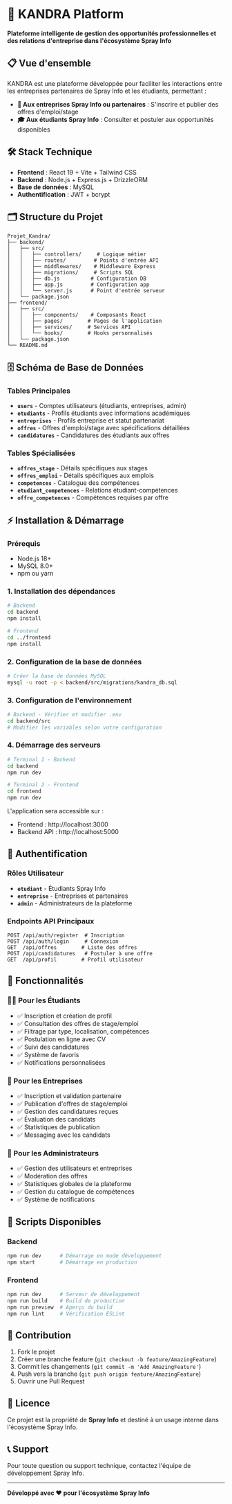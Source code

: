 # 🚀 KANDRA Platform

**Plateforme intelligente de gestion des opportunités professionnelles et des relations d'entreprise dans l'écosystème Spray Info**

## 📋 Vue d'ensemble

KANDRA est une plateforme développée pour faciliter les interactions entre les entreprises partenaires de Spray Info et les étudiants, permettant :

- **🏢 Aux entreprises Spray Info ou partenaires** : S'inscrire et publier des offres d'emploi/stage
- **🎓 Aux étudiants Spray Info** : Consulter et postuler aux opportunités disponibles

## 🛠️ Stack Technique

- **Frontend** : React 19 + Vite + Tailwind CSS
- **Backend** : Node.js + Express.js + DrizzleORM
- **Base de données** : MySQL
- **Authentification** : JWT + bcrypt


## 🗂️ Structure du Projet

```
Projet_Kandra/
├── backend/
│   ├── src/
│   │   ├── controllers/     # Logique métier
│   │   ├── routes/         # Points d'entrée API
│   │   ├── middlewares/    # Middleware Express
│   │   ├── migrations/     # Scripts SQL
│   │   ├── db.js          # Configuration DB
│   │   ├── app.js         # Configuration app
│   │   └── server.js      # Point d'entrée serveur
│   └── package.json
├── frontend/
│   ├── src/
│   │   ├── components/    # Composants React
│   │   ├── pages/        # Pages de l'application
│   │   ├── services/     # Services API
│   │   └── hooks/        # Hooks personnalisés
│   └── package.json
└── README.md
```

## 🗄️ Schéma de Base de Données

### Tables Principales
- **`users`** - Comptes utilisateurs (étudiants, entreprises, admin)
- **`etudiants`** - Profils étudiants avec informations académiques
- **`entreprises`** - Profils entreprise et statut partenariat
- **`offres`** - Offres d'emploi/stage avec spécifications détaillées
- **`candidatures`** - Candidatures des étudiants aux offres

### Tables Spécialisées
- **`offres_stage`** - Détails spécifiques aux stages
- **`offres_emploi`** - Détails spécifiques aux emplois
- **`competences`** - Catalogue des compétences
- **`etudiant_competences`** - Relations étudiant-compétences
- **`offre_competences`** - Compétences requises par offre


## ⚡ Installation & Démarrage

### Prérequis
- Node.js 18+
- MySQL 8.0+
- npm ou yarn

### 1. Installation des dépendances

```bash
# Backend
cd backend
npm install

# Frontend
cd ../frontend
npm install
```

### 2. Configuration de la base de données

```bash
# Créer la base de données MySQL
mysql -u root -p < backend/src/migrations/kandra_db.sql
```

### 3. Configuration de l'environnement

```bash
# Backend - Vérifier et modifier .env
cd backend/src
# Modifier les variables selon votre configuration
```

### 4. Démarrage des serveurs

```bash
# Terminal 1 - Backend
cd backend
npm run dev

# Terminal 2 - Frontend
cd frontend
npm run dev
```

L'application sera accessible sur :
- Frontend : http://localhost:3000
- Backend API : http://localhost:5000

## 🔐 Authentification

### Rôles Utilisateur
- **`etudiant`** - Étudiants Spray Info
- **`entreprise`** - Entreprises et partenaires
- **`admin`** - Administrateurs de la plateforme

### Endpoints API Principaux
```
POST /api/auth/register  # Inscription
POST /api/auth/login     # Connexion
GET  /api/offres        # Liste des offres
POST /api/candidatures   # Postuler à une offre
GET  /api/profil        # Profil utilisateur
```

## 🚀 Fonctionnalités

### 👨‍🎓 Pour les Étudiants
- ✅ Inscription et création de profil
- ✅ Consultation des offres de stage/emploi
- ✅ Filtrage par type, localisation, compétences
- ✅ Postulation en ligne avec CV
- ✅ Suivi des candidatures
- ✅ Système de favoris
- ✅ Notifications personnalisées

### 🏢 Pour les Entreprises
- ✅ Inscription et validation partenaire
- ✅ Publication d'offres de stage/emploi
- ✅ Gestion des candidatures reçues
- ✅ Évaluation des candidats
- ✅ Statistiques de publication
- ✅ Messaging avec les candidats

### 👑 Pour les Administrateurs
- ✅ Gestion des utilisateurs et entreprises
- ✅ Modération des offres
- ✅ Statistiques globales de la plateforme
- ✅ Gestion du catalogue de compétences
- ✅ Système de notifications

## 🔧 Scripts Disponibles

### Backend
```bash
npm run dev      # Démarrage en mode développement
npm start        # Démarrage en production
```

### Frontend
```bash
npm run dev      # Serveur de développement
npm run build    # Build de production
npm run preview  # Aperçu du build
npm run lint     # Vérification ESLint
```

## 🤝 Contribution

1. Fork le projet
2. Créer une branche feature (`git checkout -b feature/AmazingFeature`)
3. Commit les changements (`git commit -m 'Add AmazingFeature'`)
4. Push vers la branche (`git push origin feature/AmazingFeature`)
5. Ouvrir une Pull Request

## 📝 Licence

Ce projet est la propriété de **Spray Info** et destiné à un usage interne dans l'écosystème Spray Info.

## 📞 Support

Pour toute question ou support technique, contactez l'équipe de développement Spray Info.

---

**Développé avec ❤️ pour l'écosystème Spray Info**
